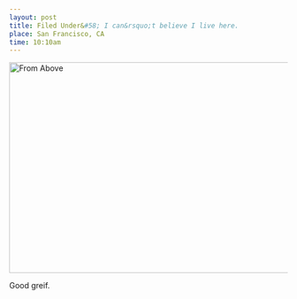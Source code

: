 ```yaml
---
layout: post
title: Filed Under&#58; I can&rsquo;t believe I live here.
place: San Francisco, CA
time: 10:10am
---
```


<a data-flickr-embed="true" data-header="false" data-footer="false"  href="https://www.flickr.com/photos/kitkit201/16739293747" title="From Above"><img src="https://farm8.staticflickr.com/7655/16739293747_6eb8986bdc_z.jpg" width="640" height="381" alt="From Above"></a><script async src="//embedr.flickr.com/assets/client-code.js" charset="utf-8"></script>

Good greif.
